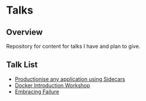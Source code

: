 # Talks

## Overview

Repository for content for talks I have and plan to give.

## Talk List

- [Productionise any application using Sidecars](./productionise-using-sidecars)
- [Docker Introduction Workshop](./docker-intro)
- [Embracing Failure](./embracing-failure)
